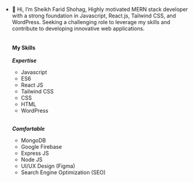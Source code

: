 - 👋 Hi, I’m Sheikh Farid Shohag, 
Highly motivated MERN stack developer with a strong foundation in Javascript, React.js, Tailwind CSS, and WordPress. Seeking a challenging role to leverage my skills and contribute to developing innovative web applications.<br /><br /><br />
**My Skills** <br /><br />
  ***Expertise***
  - Javascript
  - ES6
  - React JS
  - Tailwind CSS
  - CSS
  - HTML
  - WordPress <br /><br />
  
  ***Comfortable***
  - MongoDB
  - Google Firebase
  - Express JS
  - Node JS
  - UI/UX Design (Figma)
  - Search Engine Optimization (SEO)
